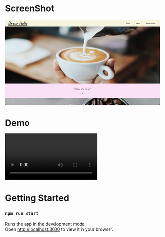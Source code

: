 # ScreenShot
  ![ScrrenShot](https://github.com/YunDobi/Coffee/blob/master/src/images/readme/SC.png)

# Demo
  ![Demo](https://github.com/YunDobi/Coffee/blob/master/src/images/readme/record.mov)


# Getting Started

### `npm run start`

Runs the app in the development mode.\
Open [http://localhost:3000](http://localhost:3000) to view it in your browser.

